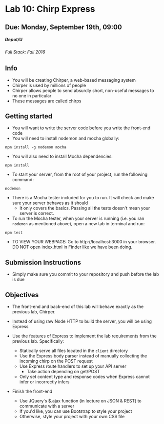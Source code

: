 # Lab 10: Chirp Express
## Due: Monday, September 19th, 09:00
##### Depot/U 
###### Full Stack: Fall 2016

## Info
* You will be creating Chirper, a web-based messaging system
* Chirper is used by millions of people
* Chirper allows people to send absurdly short, non-useful messages to no one in particular
* These messages are called chirps

## Getting started
* You will want to write the server code before you write the front-end code
* You will need to install nodemon and mocha globally:
```
npm install -g nodemon mocha
```
* You will also need to install Mocha dependencies:
```
npm install
```
* To start your server, from the root of your project, run the following command:
```
nodemon
```
* There is a Mocha tester included for you to run. It will check and make sure your server behaves as it should
    * It only covers the basics. Passing all the tests doesn't mean your server is correct.
* To run the Mocha tester, when your server is running (i.e. you ran `nodemon` as mentioned above), open a new tab in terminal and run:
```
npm test
```
* TO VIEW YOUR WEBPAGE: Go to http://localhost:3000 in your browser. DO NOT open index.html in Finder like we have been doing.

## Submission Instructions
* Simply make sure you commit to your repository and push before the lab is due

## Objectives
* The front-end and back-end of this lab will behave exactly as the previous lab, Chirper.
* Instead of using raw Node HTTP to build the server, you will be using Express
* Use the features of Express to implement the lab requirements from the previous lab. Specifically:
    * Statically serve all files located in the `client` directory
    * Use the Express body parser instead of manually collecting the incoming chirp on the POST request
    * Use Express route handlers to set up your API server
        * Take action depending on get/POST
    * Only set content type and response codes when Express cannot infer or incorrectly infers

* Finish the front-end
    * Use JQuery's $.ajax function (in lecture on JSON & REST) to communicate with a server
    * If you'd like, you can use Bootstrap to style your project
    * Otherwise, style your project with your own CSS file